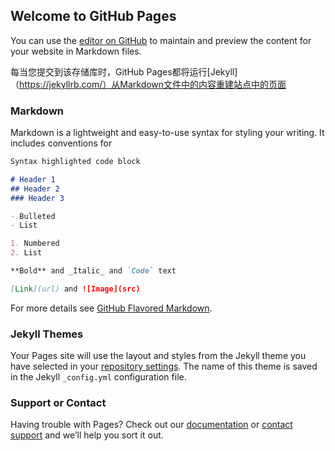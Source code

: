 ## Welcome to GitHub Pages

You can use the [editor on GitHub](https://github.com/syy-yue/syy-yue.github.io/edit/master/README.md) to maintain and preview the content for your website in Markdown files.

每当您提交到该存储库时，GitHub Pages都将运行[Jekyll] （https://jekyllrb.com/）从Markdown文件中的内容重建站点中的页面

### Markdown

Markdown is a lightweight and easy-to-use syntax for styling your writing. It includes conventions for

```markdown
Syntax highlighted code block

# Header 1
## Header 2
### Header 3

- Bulleted
- List

1. Numbered
2. List

**Bold** and _Italic_ and `Code` text

[Link](url) and ![Image](src)
```

For more details see [GitHub Flavored Markdown](https://guides.github.com/features/mastering-markdown/).

### Jekyll Themes

Your Pages site will use the layout and styles from the Jekyll theme you have selected in your [repository settings](https://github.com/syy-yue/syy-yue.github.io/settings). The name of this theme is saved in the Jekyll `_config.yml` configuration file.

### Support or Contact

Having trouble with Pages? Check out our [documentation](https://help.github.com/categories/github-pages-basics/) or [contact support](https://github.com/contact) and we’ll help you sort it out.
